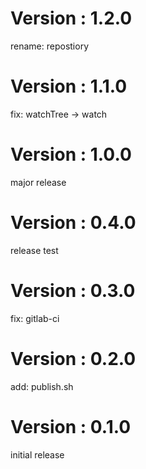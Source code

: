 # Version : 1.2.0

rename: repostiory

# Version : 1.1.0

fix: watchTree -> watch

# Version : 1.0.0

major release

# Version : 0.4.0

release test

# Version : 0.3.0

fix: gitlab-ci

# Version : 0.2.0

add: publish.sh

# Version : 0.1.0

initial release

